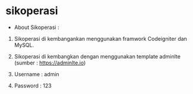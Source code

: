 # sikoperasi
- About Sikoperasi : 
1. Sikoperasi di kembangankan menggunakan framwork Codeigniter dan MySQL.
2. Sikoperasi di kembangkan dengan menggunakan template adminlte (sumber : https://adminlte.io)


1. Username : admin
2. Password : 123
